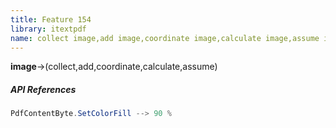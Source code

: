```yaml
---
title: Feature 154
library: itextpdf
name: collect image,add image,coordinate image,calculate image,assume image
---
```


**image**->(collect,add,coordinate,calculate,assume)

##### API References

```java
PdfContentByte.SetColorFill --> 90 %
```
